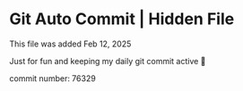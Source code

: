 # Git Auto Commit | Hidden File

This file was added Feb 12, 2025

Just for fun and keeping my daily git commit active 🤪

commit number: 76329
